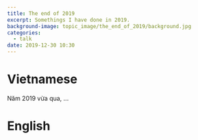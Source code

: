 ```yaml
---
title: The end of 2019
excerpt: Somethings I have done in 2019.
background-image: topic_image/the_end_of_2019/background.jpg
categories:
  - talk
date: 2019-12-30 10:30
---
```


# Vietnamese

Năm 2019 vừa qua, ...

# English